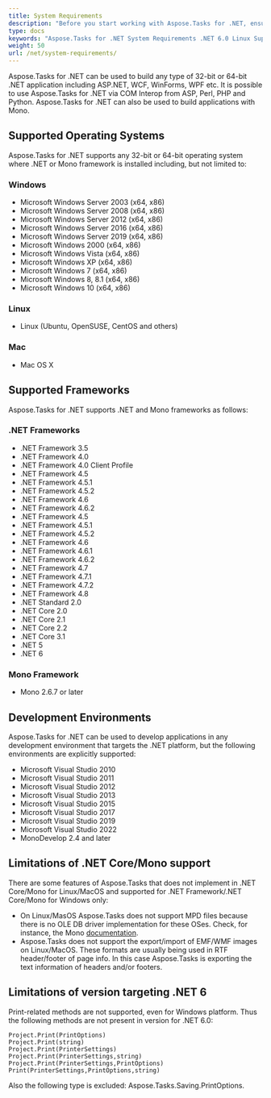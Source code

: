 ```yaml
---
title: System Requirements
description: "Before you start working with Aspose.Tasks for .NET, ensure that your environment fits the operating system, platform, frameworks, and environment requirements."
type: docs
keywords: "Aspose.Tasks for .NET System Requirements .NET 6.0 Linux Support"
weight: 50
url: /net/system-requirements/
---
```


Aspose.Tasks for .NET can be used to build any type of 32-bit or 64-bit .NET application including ASP.NET, WCF, WinForms, WPF etc. It is possible to use Aspose.Tasks for .NET via COM Interop from ASP, Perl, PHP and Python. Aspose.Tasks for .NET can also be used to build applications with Mono.

## **Supported Operating Systems**
Aspose.Tasks for .NET supports any 32-bit or 64-bit operating system where .NET or Mono framework is installed including, but not limited to:

### **Windows**
- Microsoft Windows Server 2003 (x64, x86)
- Microsoft Windows Server 2008 (x64, x86)
- Microsoft Windows Server 2012 (x64, x86)
- Microsoft Windows Server 2016 (x64, x86)
- Microsoft Windows Server 2019 (x64, x86)
- Microsoft Windows 2000 (x64, x86)
- Microsoft Windows Vista (x64, x86)
- Microsoft Windows XP (x64, x86)
- Microsoft Windows 7 (x64, x86)
- Microsoft Windows 8, 8.1 (x64, x86)
- Microsoft Windows 10 (x64, x86)

### **Linux**
- Linux (Ubuntu, OpenSUSE, CentOS and others)

### **Mac**
- Mac OS X

## **Supported Frameworks**
Aspose.Tasks for .NET supports .NET and Mono frameworks as follows:

### **.NET Frameworks**
- .NET Framework 3.5
- .NET Framework 4.0
- .NET Framework 4.0 Client Profile
- .NET Framework 4.5
- .NET Framework 4.5.1
- .NET Framework 4.5.2
- .NET Framework 4.6
- .NET Framework 4.6.2
- .NET Framework 4.5
- .NET Framework 4.5.1
- .NET Framework 4.5.2
- .NET Framework 4.6
- .NET Framework 4.6.1
- .NET Framework 4.6.2
- .NET Framework 4.7
- .NET Framework 4.7.1
- .NET Framework 4.7.2
- .NET Framework 4.8
- .NET Standard 2.0
- .NET Core 2.0
- .NET Core 2.1
- .NET Core 2.2
- .NET Core 3.1
- .NET 5
- .NET 6

### **Mono Framework**
- Mono 2.6.7 or later

## **Development Environments**
Aspose.Tasks for .NET can be used to develop applications in any development environment that targets the .NET platform, but the following environments are explicitly supported:

- Microsoft Visual Studio 2010
- Microsoft Visual Studio 2011
- Microsoft Visual Studio 2012
- Microsoft Visual Studio 2013
- Microsoft Visual Studio 2015
- Microsoft Visual Studio 2017
- Microsoft Visual Studio 2019
- Microsoft Visual Studio 2022
- MonoDevelop 2.4 and later

## **Limitations of .NET Core/Mono support**
There are some features of Aspose.Tasks that does not implement in .NET Core/Mono for Linux/MacOS and supported for .NET Framework/.NET Core/Mono for Windows only:
- On Linux/MasOS Aspose.Tasks does not support MPD files because there is no OLE DB driver implementation for these OSes. Check, for instance, the Mono [documentation](https://www.mono-project.com/docs/database-access/).
- Aspose.Tasks does not support the export/import of EMF/WMF images on Linux/MacOS. These formats are usually being used in RTF header/footer of page info. In this case Aspose.Tasks is exporting the text information of headers and/or footers.

## **Limitations of version targeting .NET 6**

Print-related methods are not supported, even for Windows platform.
Thus the following methods are not present in version for .NET 6.0:

```
Project.Print(PrintOptions)
Project.Print(string)
Project.Print(PrinterSettings)
Project.Print(PrinterSettings,string)
Project.Print(PrinterSettings,PrintOptions)
Print(PrinterSettings,PrintOptions,string)
```

Also the following type is excluded: Aspose.Tasks.Saving.PrintOptions.


